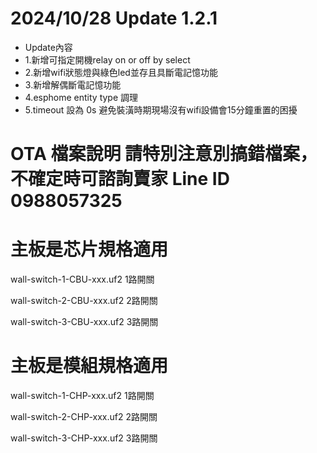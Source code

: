 # 2024/10/28 Update 1.2.1
  - Update內容
  - 1.新增可指定開機relay on or off by select
  - 2.新增wifi狀態燈與綠色led並存且具斷電記憶功能
  - 3.新增解偶斷電記憶功能
  - 4.esphome entity type 調理
  - 5.timeout 設為 0s 避免裝潢時期現場沒有wifi設備會15分鐘重置的困擾

# OTA 檔案說明 請特別注意別搞錯檔案，不確定時可諮詢賣家   Line ID 0988057325

# 主板是芯片規格適用 

wall-switch-1-CBU-xxx.uf2  1路開關

wall-switch-2-CBU-xxx.uf2  2路開關

wall-switch-3-CBU-xxx.uf2  3路開關


# 主板是模組規格適用

wall-switch-1-CHP-xxx.uf2   1路開關

wall-switch-2-CHP-xxx.uf2   2路開關

wall-switch-3-CHP-xxx.uf2   3路開關
